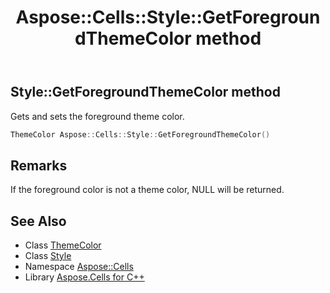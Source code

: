 ﻿---
title: Aspose::Cells::Style::GetForegroundThemeColor method
linktitle: GetForegroundThemeColor
second_title: Aspose.Cells for C++ API Reference
description: 'Aspose::Cells::Style::GetForegroundThemeColor method. Gets and sets the foreground theme color in C++.'
type: docs
weight: 800
url: /cpp/aspose.cells/style/getforegroundthemecolor/
---
## Style::GetForegroundThemeColor method


Gets and sets the foreground theme color.

```cpp
ThemeColor Aspose::Cells::Style::GetForegroundThemeColor()
```

## Remarks


If the foreground color is not a theme color, NULL will be returned. 
## See Also

* Class [ThemeColor](../../themecolor/)
* Class [Style](../)
* Namespace [Aspose::Cells](../../)
* Library [Aspose.Cells for C++](../../../)
